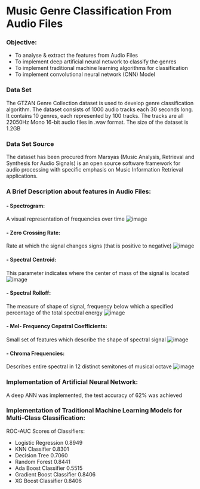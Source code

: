 # Music Genre Classification From Audio Files

### Objective:
- To analyse & extract the features from Audio Files
- To implement deep artificial neural network to classify the genres
- To implement traditional machine learning algorithms for classification 
- To implement convolutional neural network (CNN) Model

### Data Set
The GTZAN Genre Collection dataset is used to develop genre classification algorithm. The dataset consists of 1000 audio tracks each 30 seconds long. It contains 10 genres, each represented by 100 tracks. The tracks are all 22050Hz Mono 16-bit audio files in .wav format. The size of the dataset is 1.2GB

### Data Set Source
The dataset has been procured from Marsyas (Music Analysis, Retrieval and Synthesis for Audio Signals) is an open source software framework for audio processing with specific emphasis on Music Information Retrieval applications. 

### A Brief Description about features in Audio Files:
#### - Spectrogram:
A visual representation of frequencies over time
![image](https://user-images.githubusercontent.com/47745543/82191807-b5fcee00-9910-11ea-89ef-57bdbec33743.png)

#### - Zero Crossing Rate:
Rate at which the signal changes signs (that is positive to negative)
![image](https://user-images.githubusercontent.com/47745543/82192387-8ef2ec00-9911-11ea-9f60-89ee628490bb.png)

#### - Spectral Centroid: 
This parameter indicates where the center of mass of the signal is located
![image](https://user-images.githubusercontent.com/47745543/82192450-a336e900-9911-11ea-86b1-da2d253c64a6.png)

#### - Spectral Rolloff:
The measure of shape of signal, frequency below which a specified percentage of the total spectral energy
![image](https://user-images.githubusercontent.com/47745543/82192488-b21d9b80-9911-11ea-8c9c-21a759917dd2.png)

#### - Mel- Frequency Cepstral Coefficients:
Small set of features which describe the shape of spectral signal
![image](https://user-images.githubusercontent.com/47745543/82192531-c1044e00-9911-11ea-9f2b-7f26e5d368db.png)

#### - Chroma Frequencies:
Describes entire spectral in 12 distinct semitones of musical octave
![image](https://user-images.githubusercontent.com/47745543/82192577-cd88a680-9911-11ea-9d5a-6059b2179a7d.png)

### Implementation of Artificial Neural Network:
A deep ANN was implemented, the test accuracy of 62% was achieved

### Implementation of Traditional Machine Learning Models for Multi-Class Classification:
ROC-AUC Scores of Classifiers: 
- Logistic Regression	0.8949
- KNN Classifier	0.8301
- Decision Tree	0.7060
- Random Forest	0.8441
- Ada Boost Classifier	0.5515
- Gradient Boost Classifier	0.8406
- XG Boost Classifier	0.8406






